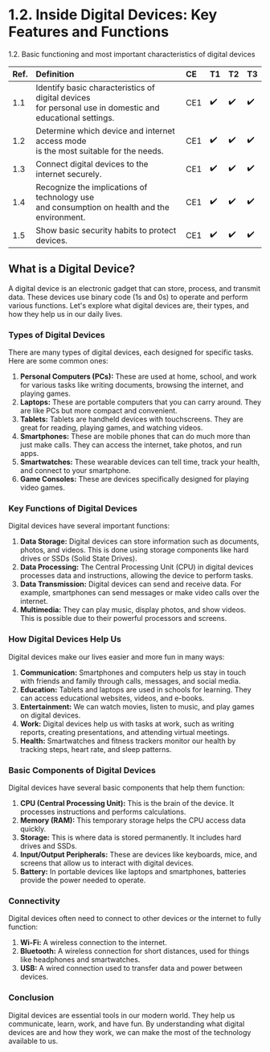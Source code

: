 # 1.2. Inside Digital Devices: Key Features and Functions

1.2. Basic functioning and most important characteristics of digital devices

| Ref. | Definition                           | CE | T1 | T2 | T3 |
| :--- | :----------------------------------- | :--- | :--- | :--- | :--- |
| <span id="1.1">1.1</span> | <span class="vb">Identify</span> basic characteristics of digital devices<br/> for personal use in domestic and educational settings. | CE1 | ✔️ | ✔️ | ✔️ |
| 1.2 | <span class="vb">Determine</span> which device and internet access mode<br/> is the most suitable for the needs. | CE1 | ✔️ | ✔️ | ✔️ |
| 1.3 | <span class="vb">Connect</span> digital devices to the internet securely. | CE1 | ✔️ | ✔️ | ✔️ |
| 1.4 | <span class="vb">Recognize</span> the implications of technology use<br/>and consumption on health and the environment. | CE1 | ✔️ | ✔️ | ✔️ |
| 1.5 | <span class="vb">Show</span> basic security habits to protect devices. | CE1 | ✔️ | ✔️ | ✔️ |


## What is a Digital Device?

A digital device is an electronic gadget that can store, process, and transmit data. These devices use binary code (1s and 0s) to operate and perform various functions. Let's explore what digital devices are, their types, and how they help us in our daily lives.

### Types of Digital Devices

There are many types of digital devices, each designed for specific tasks. Here are some common ones:

1. **Personal Computers (PCs):** These are used at home, school, and work for various tasks like writing documents, browsing the internet, and playing games.
2. **Laptops:** These are portable computers that you can carry around. They are like PCs but more compact and convenient.
3. **Tablets:** Tablets are handheld devices with touchscreens. They are great for reading, playing games, and watching videos.
4. **Smartphones:** These are mobile phones that can do much more than just make calls. They can access the internet, take photos, and run apps.
5. **Smartwatches:** These wearable devices can tell time, track your health, and connect to your smartphone.
6. **Game Consoles:** These are devices specifically designed for playing video games.

### Key Functions of Digital Devices

Digital devices have several important functions:

1. **Data Storage:** Digital devices can store information such as documents, photos, and videos. This is done using storage components like hard drives or SSDs (Solid State Drives).
2. **Data Processing:** The Central Processing Unit (CPU) in digital devices processes data and instructions, allowing the device to perform tasks.
3. **Data Transmission:** Digital devices can send and receive data. For example, smartphones can send messages or make video calls over the internet.
4. **Multimedia:** They can play music, display photos, and show videos. This is possible due to their powerful processors and screens.

### How Digital Devices Help Us

Digital devices make our lives easier and more fun in many ways:

1. **Communication:** Smartphones and computers help us stay in touch with friends and family through calls, messages, and social media.
2. **Education:** Tablets and laptops are used in schools for learning. They can access educational websites, videos, and e-books.
3. **Entertainment:** We can watch movies, listen to music, and play games on digital devices.
4. **Work:** Digital devices help us with tasks at work, such as writing reports, creating presentations, and attending virtual meetings.
5. **Health:** Smartwatches and fitness trackers monitor our health by tracking steps, heart rate, and sleep patterns.

### Basic Components of Digital Devices

Digital devices have several basic components that help them function:

1. **CPU (Central Processing Unit):** This is the brain of the device. It processes instructions and performs calculations.
2. **Memory (RAM):** This temporary storage helps the CPU access data quickly.
3. **Storage:** This is where data is stored permanently. It includes hard drives and SSDs.
4. **Input/Output Peripherals:** These are devices like keyboards, mice, and screens that allow us to interact with digital devices.
5. **Battery:** In portable devices like laptops and smartphones, batteries provide the power needed to operate.

### Connectivity

Digital devices often need to connect to other devices or the internet to fully function:

1. **Wi-Fi:** A wireless connection to the internet.
2. **Bluetooth:** A wireless connection for short distances, used for things like headphones and smartwatches.
3. **USB:** A wired connection used to transfer data and power between devices.

### Conclusion

Digital devices are essential tools in our modern world. They help us communicate, learn, work, and have fun. By understanding what digital devices are and how they work, we can make the most of the technology available to us.
